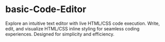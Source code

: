 # basic-Code-Editor
Explore an intuitive text editor with live HTML/CSS code execution. Write, edit, and visualize HTML/CSS inline styling for seamless coding experiences. Designed for simplicity and efficiency. 
